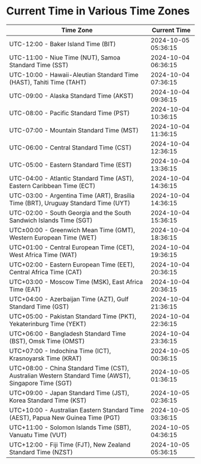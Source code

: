 # Current Time in Various Time Zones

| Time Zone | Current Time |
|-----------|--------------|
| UTC-12:00 - Baker Island Time (BIT) | 2024-10-05 05:36:15 |
| UTC-11:00 - Niue Time (NUT), Samoa Standard Time (SST) | 2024-10-04 06:36:15 |
| UTC-10:00 - Hawaii-Aleutian Standard Time (HAST), Tahiti Time (TAHT) | 2024-10-04 07:36:15 |
| UTC-09:00 - Alaska Standard Time (AKST) | 2024-10-04 09:36:15 |
| UTC-08:00 - Pacific Standard Time (PST) | 2024-10-04 10:36:15 |
| UTC-07:00 - Mountain Standard Time (MST) | 2024-10-04 11:36:15 |
| UTC-06:00 - Central Standard Time (CST) | 2024-10-04 12:36:15 |
| UTC-05:00 - Eastern Standard Time (EST) | 2024-10-04 13:36:15 |
| UTC-04:00 - Atlantic Standard Time (AST), Eastern Caribbean Time (ECT) | 2024-10-04 14:36:15 |
| UTC-03:00 - Argentina Time (ART), Brasília Time (BRT), Uruguay Standard Time (UYT) | 2024-10-04 14:36:15 |
| UTC-02:00 - South Georgia and the South Sandwich Islands Time (SGT) | 2024-10-04 15:36:15 |
| UTC±00:00 - Greenwich Mean Time (GMT), Western European Time (WET) | 2024-10-04 18:36:15 |
| UTC+01:00 - Central European Time (CET), West Africa Time (WAT) | 2024-10-04 19:36:15 |
| UTC+02:00 - Eastern European Time (EET), Central Africa Time (CAT) | 2024-10-04 20:36:15 |
| UTC+03:00 - Moscow Time (MSK), East Africa Time (EAT) | 2024-10-04 20:36:15 |
| UTC+04:00 - Azerbaijan Time (AZT), Gulf Standard Time (GST) | 2024-10-04 21:36:15 |
| UTC+05:00 - Pakistan Standard Time (PKT), Yekaterinburg Time (YEKT) | 2024-10-04 22:36:15 |
| UTC+06:00 - Bangladesh Standard Time (BST), Omsk Time (OMST) | 2024-10-04 23:36:15 |
| UTC+07:00 - Indochina Time (ICT), Krasnoyarsk Time (KRAT) | 2024-10-05 00:36:15 |
| UTC+08:00 - China Standard Time (CST), Australian Western Standard Time (AWST), Singapore Time (SGT) | 2024-10-05 01:36:15 |
| UTC+09:00 - Japan Standard Time (JST), Korea Standard Time (KST) | 2024-10-05 02:36:15 |
| UTC+10:00 - Australian Eastern Standard Time (AEST), Papua New Guinea Time (PGT) | 2024-10-05 03:36:15 |
| UTC+11:00 - Solomon Islands Time (SBT), Vanuatu Time (VUT) | 2024-10-05 04:36:15 |
| UTC+12:00 - Fiji Time (FJT), New Zealand Standard Time (NZST) | 2024-10-05 05:36:15 |
